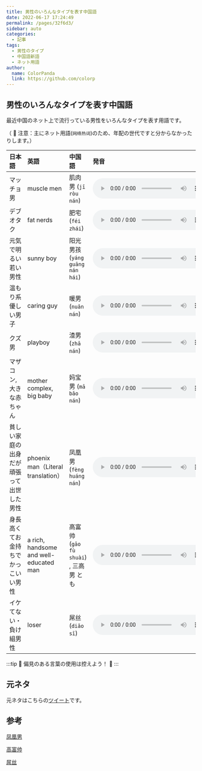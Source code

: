 ```yaml
---
title: 男性のいろんなタイプを表す中国語
date: 2022-06-17 17:24:49
permalink: /pages/32f6d3/
sidebar: auto
categories:
  - 記事
tags:
  - 男性のタイプ
  - 中国語新語
  - ネット用語
author:
  name: ColorPanda
  link: https://github.com/colorp
---
```


## 男性のいろんなタイプを表す中国語

最近中国のネット上で流行っている男性をいろんなタイプを表す用語です。

（ 🐼 注意：主にネット用語(<label lang="zh">`网络热词`</label><Badge text="zh" />)のため、年配の世代ですと分からなかったりします。）

| 日本語                                   | 英語                                   | 中国語                                                         | 発音                                                                                                             |
| :--------------------------------------- | :------------------------------------- | :------------------------------------------------------------- | :--------------------------------------------------------------------------------------------------------------- |
| マッチョ男                               | muscle men                             | <label lang="zh">肌肉男 (`jī ròu nán`)</label>                 | <audio controls src="https://tts.baidu.com/text2audio?tex=肌肉男&cuid=dict&lan=ZH&ctp=1&pdt=30&vol=9"></audio>   |
| デブオタク                               | fat nerds                              | <label lang="zh">肥宅 (`féi zhái`)</label>                     | <audio controls src="https://tts.baidu.com/text2audio?tex=肥宅&cuid=dict&lan=ZH&ctp=1&pdt=30&vol=9"></audio>     |
| 元気で明るい若い男性                     | sunny boy                              | <label lang="zh">阳光男孩 (`yáng guāng nán hái`)</label>       | <audio controls src="https://tts.baidu.com/text2audio?tex=阳光男孩&cuid=dict&lan=ZH&ctp=1&pdt=30&vol=9"></audio> |
| 温もり系優しい男子                       | caring guy                             | <label lang="zh">暖男 (`nuǎn nán`)</label>                     | <audio controls src="https://tts.baidu.com/text2audio?tex=暖男&cuid=dict&lan=ZH&ctp=1&pdt=30&vol=9"></audio>     |
| クズ男                                   | playboy                                | <label lang="zh">渣男 (`zhā nán`)</label>                      | <audio controls src="https://tts.baidu.com/text2audio?tex=渣男&cuid=dict&lan=ZH&ctp=1&pdt=30&vol=9"></audio>     |
| マザコン, 大きな赤ちゃん                 | mother complex, big baby               | <label lang="zh">妈宝男 (`mā bǎo nán`)</label>                 | <audio controls src="https://tts.baidu.com/text2audio?tex=妈宝男&cuid=dict&lan=ZH&ctp=1&pdt=30&vol=9"></audio>   |
| 貧しい家庭の出身だが頑張って出世した男性 | phoenix man（Literal translation）     | <label lang="zh">凤凰男 (`fèng huáng nán`)</label>             | <audio controls src="https://tts.baidu.com/text2audio?tex=凤凰男&cuid=dict&lan=ZH&ctp=1&pdt=30&vol=9"></audio>   |
| 身長高くてお金持ちでかっこいい男性       | a rich, handsome and well-educated man | <label lang="zh">高富帅 (`gāo fù shuài`) , 三高男</label> とも | <audio controls src="https://tts.baidu.com/text2audio?tex=高富帅&cuid=dict&lan=ZH&ctp=1&pdt=30&vol=9"></audio>   |
| イケてない・負け組男性                   | loser                                  | <label lang="zh">屌丝 (`diǎo sī`)</label>                      | <audio controls src="https://tts.baidu.com/text2audio?tex=屌丝&cuid=dict&lan=ZH&ctp=1&pdt=30&vol=9"></audio>     |

:::tip 🐼
偏見のある言葉の使用は控えよう！ 🙇
:::

## 元ネタ

元ネタはこちらの[ツイート](https://twitter.com/xiechener/status/1537636903108984832)です。

## 参考

[凤凰男](https://baike.baidu.com/item/凤凰男/8643639)

[高富帅](https://baike.baidu.com/item/高富帅/5487667)

[屌丝](https://baike.baidu.com/item/屌丝/1415463)
